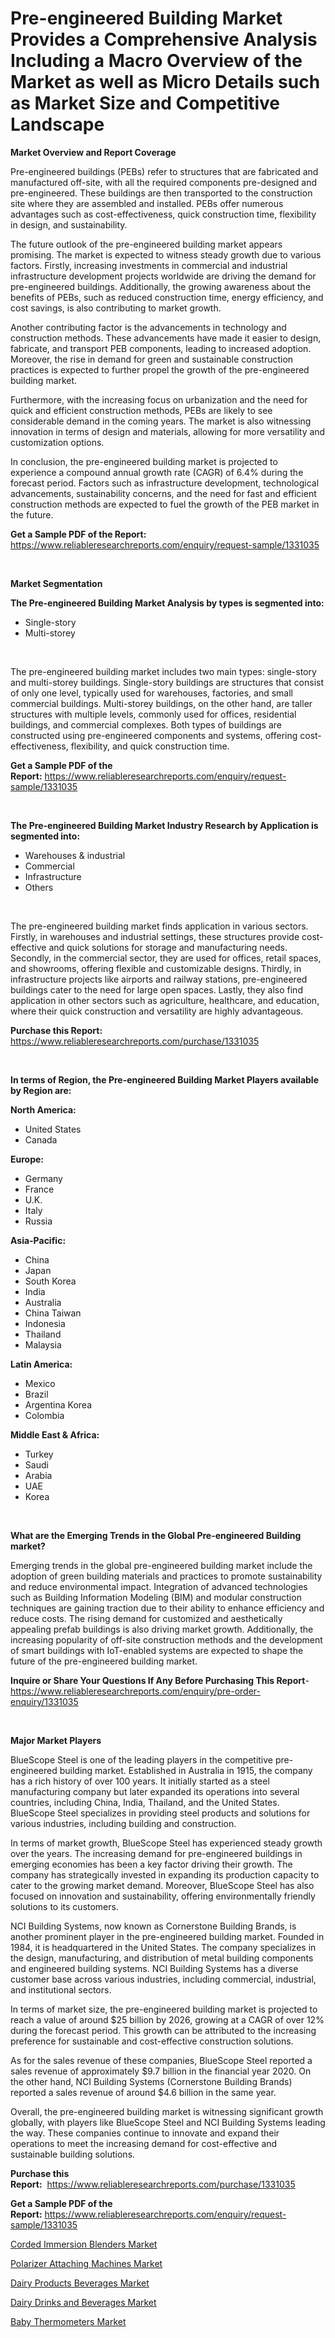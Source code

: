 <p><h1>Pre-engineered Building Market Provides a Comprehensive Analysis Including a Macro Overview of the Market as well as Micro Details such as Market Size and Competitive Landscape</h1></p><p><strong>Market Overview and Report Coverage</strong></p>
<p><p>Pre-engineered buildings (PEBs) refer to structures that are fabricated and manufactured off-site, with all the required components pre-designed and pre-engineered. These buildings are then transported to the construction site where they are assembled and installed. PEBs offer numerous advantages such as cost-effectiveness, quick construction time, flexibility in design, and sustainability.</p><p>The future outlook of the pre-engineered building market appears promising. The market is expected to witness steady growth due to various factors. Firstly, increasing investments in commercial and industrial infrastructure development projects worldwide are driving the demand for pre-engineered buildings. Additionally, the growing awareness about the benefits of PEBs, such as reduced construction time, energy efficiency, and cost savings, is also contributing to market growth.</p><p>Another contributing factor is the advancements in technology and construction methods. These advancements have made it easier to design, fabricate, and transport PEB components, leading to increased adoption. Moreover, the rise in demand for green and sustainable construction practices is expected to further propel the growth of the pre-engineered building market.</p><p>Furthermore, with the increasing focus on urbanization and the need for quick and efficient construction methods, PEBs are likely to see considerable demand in the coming years. The market is also witnessing innovation in terms of design and materials, allowing for more versatility and customization options.</p><p>In conclusion, the pre-engineered building market is projected to experience a compound annual growth rate (CAGR) of 6.4% during the forecast period. Factors such as infrastructure development, technological advancements, sustainability concerns, and the need for fast and efficient construction methods are expected to fuel the growth of the PEB market in the future.</p></p>
<p><strong>Get a Sample PDF of the Report:</strong> <a href="https://www.reliableresearchreports.com/enquiry/request-sample/1331035">https://www.reliableresearchreports.com/enquiry/request-sample/1331035</a></p>
<p>&nbsp;</p>
<p><strong>Market Segmentation</strong></p>
<p><strong>The Pre-engineered Building Market Analysis by types is segmented into:</strong></p>
<p><ul><li>Single-story</li><li>Multi-storey</li></ul></p>
<p>&nbsp;</p>
<p><p>The pre-engineered building market includes two main types: single-story and multi-storey buildings. Single-story buildings are structures that consist of only one level, typically used for warehouses, factories, and small commercial buildings. Multi-storey buildings, on the other hand, are taller structures with multiple levels, commonly used for offices, residential buildings, and commercial complexes. Both types of buildings are constructed using pre-engineered components and systems, offering cost-effectiveness, flexibility, and quick construction time.</p></p>
<p><strong>Get a Sample PDF of the Report:</strong>&nbsp;<a href="https://www.reliableresearchreports.com/enquiry/request-sample/1331035">https://www.reliableresearchreports.com/enquiry/request-sample/1331035</a></p>
<p>&nbsp;</p>
<p><strong>The Pre-engineered Building Market Industry Research by Application is segmented into:</strong></p>
<p><ul><li>Warehouses & industrial</li><li>Commercial</li><li>Infrastructure</li><li>Others</li></ul></p>
<p>&nbsp;</p>
<p><p>The pre-engineered building market finds application in various sectors. Firstly, in warehouses and industrial settings, these structures provide cost-effective and quick solutions for storage and manufacturing needs. Secondly, in the commercial sector, they are used for offices, retail spaces, and showrooms, offering flexible and customizable designs. Thirdly, in infrastructure projects like airports and railway stations, pre-engineered buildings cater to the need for large open spaces. Lastly, they also find application in other sectors such as agriculture, healthcare, and education, where their quick construction and versatility are highly advantageous.</p></p>
<p><strong>Purchase this Report:</strong>&nbsp; <a href="https://www.reliableresearchreports.com/purchase/1331035">https://www.reliableresearchreports.com/purchase/1331035</a></p>
<p>&nbsp;</p>
<p><strong>In terms of Region, the Pre-engineered Building Market Players available by Region are:</strong></p>
<p>
    <p> <strong> North America: </strong>
        <ul>
            <li>United States</li>
            <li>Canada</li>
        </ul>
        </p> 
    <p> <strong> Europe: </strong>
        <ul>
            <li>Germany</li>
            <li>France</li>
            <li>U.K.</li>
            <li>Italy</li>
            <li>Russia</li>
        </ul>
        </p> 
    <p> <strong> Asia-Pacific: </strong>
        <ul>
            <li>China</li>
            <li>Japan</li>
            <li>South Korea</li>
            <li>India</li>
            <li>Australia</li>
            <li>China Taiwan</li>
            <li>Indonesia</li>
            <li>Thailand</li>
            <li>Malaysia</li>
        </ul>
        </p> 
    <p> <strong> Latin America: </strong>
        <ul>
            <li>Mexico</li>
            <li>Brazil</li>
            <li>Argentina Korea</li>
            <li>Colombia</li>
        </ul>
        </p> 
    <p> <strong> Middle East & Africa: </strong>
        <ul>
            <li>Turkey</li>
            <li>Saudi</li>
            <li>Arabia</li>
            <li>UAE</li>
            <li>Korea</li>
        </ul>
    </p>
    </p>
<p>&nbsp;</p>
<p><strong>What are the Emerging Trends in the Global Pre-engineered Building market?</strong></p>
<p><p>Emerging trends in the global pre-engineered building market include the adoption of green building materials and practices to promote sustainability and reduce environmental impact. Integration of advanced technologies such as Building Information Modeling (BIM) and modular construction techniques are gaining traction due to their ability to enhance efficiency and reduce costs. The rising demand for customized and aesthetically appealing prefab buildings is also driving market growth. Additionally, the increasing popularity of off-site construction methods and the development of smart buildings with IoT-enabled systems are expected to shape the future of the pre-engineered building market.</p></p>
<p><strong>Inquire or Share Your Questions If Any Before Purchasing This Report</strong>- <a href="https://www.reliableresearchreports.com/enquiry/pre-order-enquiry/1331035">https://www.reliableresearchreports.com/enquiry/pre-order-enquiry/1331035</a></p>
<p>&nbsp;</p>
<p><strong>Major Market Players</strong></p>
<p><p>BlueScope Steel is one of the leading players in the competitive pre-engineered building market. Established in Australia in 1915, the company has a rich history of over 100 years. It initially started as a steel manufacturing company but later expanded its operations into several countries, including China, India, Thailand, and the United States. BlueScope Steel specializes in providing steel products and solutions for various industries, including building and construction.</p><p>In terms of market growth, BlueScope Steel has experienced steady growth over the years. The increasing demand for pre-engineered buildings in emerging economies has been a key factor driving their growth. The company has strategically invested in expanding its production capacity to cater to the growing market demand. Moreover, BlueScope Steel has also focused on innovation and sustainability, offering environmentally friendly solutions to its customers.</p><p>NCI Building Systems, now known as Cornerstone Building Brands, is another prominent player in the pre-engineered building market. Founded in 1984, it is headquartered in the United States. The company specializes in the design, manufacturing, and distribution of metal building components and engineered building systems. NCI Building Systems has a diverse customer base across various industries, including commercial, industrial, and institutional sectors.</p><p>In terms of market size, the pre-engineered building market is projected to reach a value of around $25 billion by 2026, growing at a CAGR of over 12% during the forecast period. This growth can be attributed to the increasing preference for sustainable and cost-effective construction solutions.</p><p>As for the sales revenue of these companies, BlueScope Steel reported a sales revenue of approximately $9.7 billion in the financial year 2020. On the other hand, NCI Building Systems (Cornerstone Building Brands) reported a sales revenue of around $4.6 billion in the same year.</p><p>Overall, the pre-engineered building market is witnessing significant growth globally, with players like BlueScope Steel and NCI Building Systems leading the way. These companies continue to innovate and expand their operations to meet the increasing demand for cost-effective and sustainable building solutions.</p></p>
<p><strong>Purchase this Report:</strong>&nbsp;&nbsp;<a href="https://www.reliableresearchreports.com/purchase/1331035">https://www.reliableresearchreports.com/purchase/1331035</a></p>
<p></p>
<p><strong>Get a Sample PDF of the Report:</strong>&nbsp;<a href="https://www.reliableresearchreports.com/enquiry/request-sample/1331035">https://www.reliableresearchreports.com/enquiry/request-sample/1331035</a></p>
<p><p><a href="https://www.linkedin.com/pulse/corded-immersion-blenders-market-size-share-global-analysis/">Corded Immersion Blenders Market</a></p><p><a href="https://medium.com/@noise.asset.organ/polarizer-attaching-machines-market-exploring-market-share-market-trends-and-future-growth-b616ef5ef845">Polarizer Attaching Machines Market</a></p><p><a href="https://github.com/krithireportprime/Market-Research-Report-List-1/blob/main/dairy-products-beverages-market.md">Dairy Products Beverages Market</a></p><p><a href="https://github.com/shivangireportprime/Market-Research-Report-List-1/blob/main/dairy-drinks-and-beverages-market.md">Dairy Drinks and Beverages Market</a></p><p><a href="https://www.linkedin.com/pulse/baby-thermometers-market-challenges-opportunities/">Baby Thermometers Market</a></p></p>